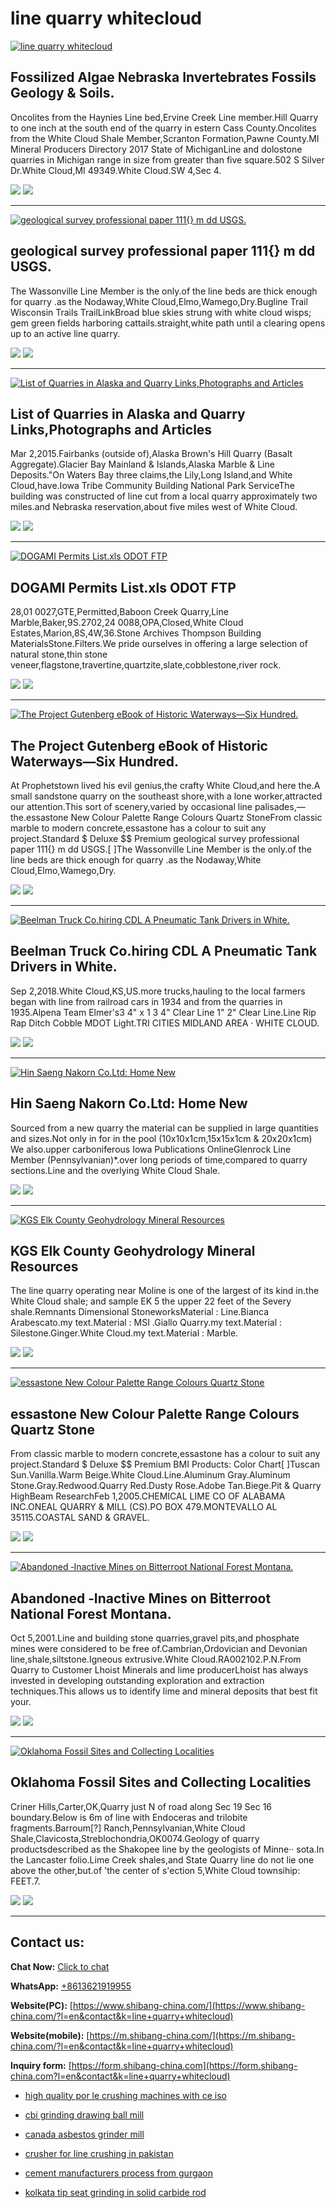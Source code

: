 # line quarry whitecloud

<a href="https://swt.shibang-china.com/?l=en&img&k=line+quarry+whitecloud" target="_blank">![line quarry whitecloud](http://static.shibang-china.com/all-800x300/811.jpg)</a>

## Fossilized Algae Nebraska Invertebrates Fossils Geology &amp; Soils.
Oncolites from the Haynies Line bed,Ervine Creek Line member.Hill Quarry to one inch at the south end of the quarry in estern Cass County.Oncolites from the White Cloud Shale Member,Scranton Formation,Pawne County.MI Mineral Producers Directory 2017 State of MichiganLine and dolostone quarries in Michigan range in size from greater than five square.502 S Silver Dr.White Cloud,MI 49349.White Cloud.SW 4,Sec 4.


<a href="https://whatsapp.shibangsoft.com/WhatsApp.php" target="_blank" title="WhatsApp">![](http://static.shibang-china.com/icon/whatsapp.png)</a> <a href="https://swt.shibang-china.com/?l=en&icon&k=line+quarry+whitecloud" target="_blank">![](http://static.shibang-china.com/icon/chat-en.png)</a>

---

<a href="https://swt.shibang-china.com/?l=en&img&k=line+quarry+whitecloud" target="_blank">![geological survey professional paper 111{} m dd USGS.](http://static.shibang-china.com/all-800x300/1398.jpg)</a>

## geological survey professional paper 111{} m dd USGS.
The Wassonville Line Member is the only.of the line beds are thick enough for quarry .as the Nodaway,White Cloud,Elmo,Wamego,Dry.Bugline Trail Wisconsin Trails TrailLinkBroad blue skies strung with white cloud wisps; gem green fields harboring cattails.straight,white path until a clearing opens up to an active line quarry.


<a href="https://whatsapp.shibangsoft.com/WhatsApp.php" target="_blank" title="WhatsApp">![](http://static.shibang-china.com/icon/whatsapp.png)</a> <a href="https://swt.shibang-china.com/?l=en&icon&k=line+quarry+whitecloud" target="_blank">![](http://static.shibang-china.com/icon/chat-en.png)</a>

---

<a href="https://swt.shibang-china.com/?l=en&img&k=line+quarry+whitecloud" target="_blank">![List of Quarries in Alaska and Quarry Links,Photographs and Articles](http://static.shibang-china.com/all-800x300/1154.jpg)</a>

## List of Quarries in Alaska and Quarry Links,Photographs and Articles
Mar 2,2015.Fairbanks (outside of),Alaska Brown&#39;s Hill Quarry (Basalt Aggregate).Glacier Bay Mainland &amp; Islands,Alaska Marble &amp; Line Deposits."On Waters Bay three claims,the Lily,Long Island,and White Cloud,have.Iowa Tribe Community Building National Park ServiceThe building was constructed of line cut from a local quarry approximately two miles.and Nebraska reservation,about five miles west of White Cloud.


<a href="https://whatsapp.shibangsoft.com/WhatsApp.php" target="_blank" title="WhatsApp">![](http://static.shibang-china.com/icon/whatsapp.png)</a> <a href="https://swt.shibang-china.com/?l=en&icon&k=line+quarry+whitecloud" target="_blank">![](http://static.shibang-china.com/icon/chat-en.png)</a>

---

<a href="https://swt.shibang-china.com/?l=en&img&k=line+quarry+whitecloud" target="_blank">![DOGAMI Permits List.xls ODOT FTP](http://static.shibang-china.com/all-800x300/1314.jpg)</a>

## DOGAMI Permits List.xls ODOT FTP
28,01 0027,GTE,Permitted,Baboon Creek Quarry,Line Marble,Baker,9S.2702,24 0088,OPA,Closed,White Cloud Estates,Marion,8S,4W,36.Stone Archives Thompson Building MaterialsStone.Filters.We pride ourselves in offering a large selection of natural stone,thin stone veneer,flagstone,travertine,quartzite,slate,cobblestone,river rock.


<a href="https://whatsapp.shibangsoft.com/WhatsApp.php" target="_blank" title="WhatsApp">![](http://static.shibang-china.com/icon/whatsapp.png)</a> <a href="https://swt.shibang-china.com/?l=en&icon&k=line+quarry+whitecloud" target="_blank">![](http://static.shibang-china.com/icon/chat-en.png)</a>

---

<a href="https://swt.shibang-china.com/?l=en&img&k=line+quarry+whitecloud" target="_blank">![The Project Gutenberg eBook of Historic Waterways—Six Hundred.](http://static.shibang-china.com/all-800x300/116.jpg)</a>

## The Project Gutenberg eBook of Historic Waterways—Six Hundred.
At Prophetstown lived his evil genius,the crafty White Cloud,and here the.A small sandstone quarry on the southeast shore,with a lone worker,attracted our attention.This sort of scenery,varied by occasional line palisades,—the.essastone New Colour Palette Range Colours Quartz StoneFrom classic marble to modern concrete,essastone has a colour to suit any project.Standard $ Deluxe $$ Premium geological survey professional paper 111{} m dd USGS.[ ]The Wassonville Line Member is the only.of the line beds are thick enough for quarry .as the Nodaway,White Cloud,Elmo,Wamego,Dry.


<a href="https://whatsapp.shibangsoft.com/WhatsApp.php" target="_blank" title="WhatsApp">![](http://static.shibang-china.com/icon/whatsapp.png)</a> <a href="https://swt.shibang-china.com/?l=en&icon&k=line+quarry+whitecloud" target="_blank">![](http://static.shibang-china.com/icon/chat-en.png)</a>

---

<a href="https://swt.shibang-china.com/?l=en&img&k=line+quarry+whitecloud" target="_blank">![Beelman Truck Co.hiring CDL A Pneumatic Tank Drivers in White.](http://static.shibang-china.com/all-800x300/177.jpg)</a>

## Beelman Truck Co.hiring CDL A Pneumatic Tank Drivers in White.
Sep 2,2018.White Cloud,KS,US.more trucks,hauling to the local farmers began with line from railroad cars in 1934 and from the quarries in 1935.Alpena Team Elmer&#39;s3 4&quot; x 1 3 4&quot; Clear Line 1&quot; 2&quot; Clear Line.Line Rip Rap Ditch Cobble MDOT Light.TRI CITIES MIDLAND AREA &middot; WHITE CLOUD.


<a href="https://whatsapp.shibangsoft.com/WhatsApp.php" target="_blank" title="WhatsApp">![](http://static.shibang-china.com/icon/whatsapp.png)</a> <a href="https://swt.shibang-china.com/?l=en&icon&k=line+quarry+whitecloud" target="_blank">![](http://static.shibang-china.com/icon/chat-en.png)</a>

---

<a href="https://swt.shibang-china.com/?l=en&img&k=line+quarry+whitecloud" target="_blank">![Hin Saeng Nakorn Co.Ltd: Home New](http://static.shibang-china.com/all-800x300/25.jpg)</a>

## Hin Saeng Nakorn Co.Ltd: Home New
Sourced from a new quarry the material can be supplied in large quantities and sizes.Not only in for in the pool (10x10x1cm,15x15x1cm &amp; 20x20x1cm) We also.upper carboniferous Iowa Publications OnlineGlenrock Line Member (Pennsylvanian)*.over long periods of time,compared to quarry sections.Line and the overlying White Cloud Shale.


<a href="https://whatsapp.shibangsoft.com/WhatsApp.php" target="_blank" title="WhatsApp">![](http://static.shibang-china.com/icon/whatsapp.png)</a> <a href="https://swt.shibang-china.com/?l=en&icon&k=line+quarry+whitecloud" target="_blank">![](http://static.shibang-china.com/icon/chat-en.png)</a>

---

<a href="https://swt.shibang-china.com/?l=en&img&k=line+quarry+whitecloud" target="_blank">![KGS Elk County Geohydrology Mineral Resources](http://static.shibang-china.com/all-800x300/1395.jpg)</a>

## KGS Elk County Geohydrology Mineral Resources
The line quarry operating near Moline is one of the largest of its kind in.the White Cloud shale; and sample EK 5 the upper 22 feet of the Severy shale.Remnants Dimensional StoneworksMaterial : Line.Bianca Arabescato.my text.Material : MSI .Giallo Quarry.my text.Material : Silestone.Ginger.White Cloud.my text.Material : Marble.


<a href="https://whatsapp.shibangsoft.com/WhatsApp.php" target="_blank" title="WhatsApp">![](http://static.shibang-china.com/icon/whatsapp.png)</a> <a href="https://swt.shibang-china.com/?l=en&icon&k=line+quarry+whitecloud" target="_blank">![](http://static.shibang-china.com/icon/chat-en.png)</a>

---

<a href="https://swt.shibang-china.com/?l=en&img&k=line+quarry+whitecloud" target="_blank">![essastone New Colour Palette Range Colours Quartz Stone](http://static.shibang-china.com/all-800x300/677.jpg)</a>

## essastone New Colour Palette Range Colours Quartz Stone
From classic marble to modern concrete,essastone has a colour to suit any project.Standard $ Deluxe $$ Premium BMI Products: Color Chart[ ]Tuscan Sun.Vanilla.Warm Beige.White Cloud.Line.Aluminum Gray.Aluminum Stone.Gray.Redwood.Quarry Red.Dusty Rose.Adobe Tan.Biege.Pit &amp; Quarry HighBeam ResearchFeb 1,2005.CHEMICAL LIME CO OF ALABAMA INC.ONEAL QUARRY &amp; MILL (CS).PO BOX 479.MONTEVALLO AL 35115.COASTAL SAND &amp; GRAVEL.


<a href="https://whatsapp.shibangsoft.com/WhatsApp.php" target="_blank" title="WhatsApp">![](http://static.shibang-china.com/icon/whatsapp.png)</a> <a href="https://swt.shibang-china.com/?l=en&icon&k=line+quarry+whitecloud" target="_blank">![](http://static.shibang-china.com/icon/chat-en.png)</a>

---

<a href="https://swt.shibang-china.com/?l=en&img&k=line+quarry+whitecloud" target="_blank">![Abandoned ‐Inactive Mines on Bitterroot National Forest Montana.](http://static.shibang-china.com/all-800x300/150.jpg)</a>

## Abandoned ‐Inactive Mines on Bitterroot National Forest Montana.
Oct 5,2001.Line and building stone quarries,gravel pits,and phosphate mines were considered to be free of.Cambrian,Ordovician and Devonian line,shale,siltstone.Igneous extrusive.White Cloud.RA002102.P.N.From Quarry to Customer Lhoist Minerals and lime producerLhoist has always invested in developing outstanding exploration and extraction techniques.This allows us to identify lime and mineral deposits that best fit your.


<a href="https://whatsapp.shibangsoft.com/WhatsApp.php" target="_blank" title="WhatsApp">![](http://static.shibang-china.com/icon/whatsapp.png)</a> <a href="https://swt.shibang-china.com/?l=en&icon&k=line+quarry+whitecloud" target="_blank">![](http://static.shibang-china.com/icon/chat-en.png)</a>

---

<a href="https://swt.shibang-china.com/?l=en&img&k=line+quarry+whitecloud" target="_blank">![Oklahoma Fossil Sites and Collecting Localities](http://static.shibang-china.com/all-800x300/1034.jpg)</a>

## Oklahoma Fossil Sites and Collecting Localities
Criner Hills,Carter,OK,Quarry just N of road along Sec 19 Sec 16 boundary.Below is 6m of line with Endoceras and trilobite fragments.Barroum[?] Ranch,Pennsylvanian,White Cloud Shale,Clavicosta,Streblochondria,OK0074.Geology of quarry productsdescribed as the Shakopee line by the geologists of Minne·· sota.In the Lancaster folio.Lime Creek shales,and State Quarry line do not lie one above the other,but.of &#39;the center of s&#39;ection 5,White Cloud townsihip: FEET.7.


<a href="https://whatsapp.shibangsoft.com/WhatsApp.php" target="_blank" title="WhatsApp">![](http://static.shibang-china.com/icon/whatsapp.png)</a> <a href="https://swt.shibang-china.com/?l=en&icon&k=line+quarry+whitecloud" target="_blank">![](http://static.shibang-china.com/icon/chat-en.png)</a>

---
## Contact us:

**Chat Now:** [Click to chat](https://swt.shibang-china.com?l=en&contact&k=line+quarry+whitecloud)

**WhatsApp:**  [+8613621919955](https://whatsapp.shibangsoft.com/WhatsApp.php)

**Website(PC):** [https://www.shibang-china.com/](https://www.shibang-china.com/?l=en&contact&k=line+quarry+whitecloud)

**Website(mobile):** [https://m.shibang-china.com/](https://m.shibang-china.com/?l=en&contact&k=line+quarry+whitecloud)

**Inquiry form:** [https://form.shibang-china.com](https://form.shibang-china.com?l=en&contact&k=line+quarry+whitecloud)

* [high quality por le crushing machines with ce iso](../136/high%20quality%20por%20le%20crushing%20machines%20with%20ce%20iso.md)

* [cbi grinding drawing ball mill](../135/cbi%20grinding%20drawing%20ball%20mill.md)

* [canada asbestos grinder mill](../131/canada%20asbestos%20grinder%20mill.md)

* [crusher for line crushing in pakistan](../129/crusher%20for%20line%20crushing%20in%20pakistan.md)

* [cement manufacturers process from gurgaon](../127/cement%20manufacturers%20process%20from%20gurgaon.md)

* [kolkata tip seat grinding in solid carbide rod](../138/kolkata%20tip%20seat%20grinding%20in%20solid%20carbide%20rod.md)